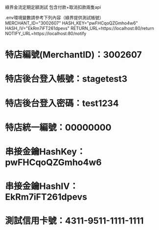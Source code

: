 綠界金流定期定額測試
包含付款+取消扣款兩隻api


.env環境變數請參考下列內容（綠界提供測試帳號）
MERCHANT_ID="3002607"
HASH_KEY="pwFHCqoQZGmho4w6"
HASH_IV="EkRm7iFT261dpevs"
RETURN_URL=https://localhost:80/return
NOTIFY_URL=https://localhost:80/notify

# 特店編號(MerchantID)：3002607
# 特店後台登入帳號：stagetest3
# 特店後台登入密碼：test1234
# 特店統一編號：00000000
# 串接金鑰HashKey：pwFHCqoQZGmho4w6
# 串接金鑰HashIV：EkRm7iFT261dpevs
# 測試信用卡號：4311-9511-1111-1111
